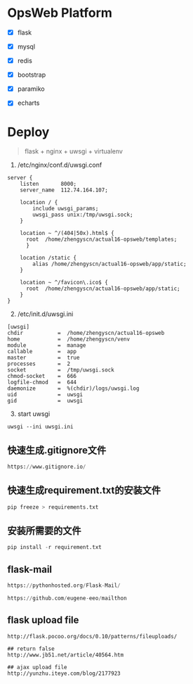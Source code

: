 # OpsWeb Platform

- [x] flask
- [x] mysql
- [x] redis
- [x] bootstrap
- [x] paramiko
- [x] echarts 



# Deploy
> flask + nginx + uwsgi + virtualenv

1. /etc/nginx/conf.d/uwsgi.conf

```
server {
    listen       8000;
    server_name  112.74.164.107;

    location / {
        include uwsgi_params;
        uwsgi_pass unix:/tmp/uwsgi.sock;
    }

    location ~ ^/(404|50x).html$ {
      root  /home/zhengyscn/actual16-opsweb/templates;
      }

    location /static {
        alias /home/zhengyscn/actual16-opsweb/app/static;
    }

    location ~ ^/favicon\.ico$ {
      root  /home/zhengyscn/actual16-opsweb/app/static;
    }
}
```

2. /etc/init.d/uwsgi.ini

```
[uwsgi]
chdir           =  /home/zhengyscn/actual16-opsweb 
home            =  /home/zhengyscn/venv
module          =  manage
callable        =  app 
master          =  true
processes       =  2
socket          =  /tmp/uwsgi.sock
chmod-socket    =  666
logfile-chmod   =  644
daemonize       =  %(chdir)/logs/uwsgi.log
uid             =  uwsgi
gid             =  uwsgi
```

3. start uwsgi

```
uwsgi --ini uwsgi.ini 
```


## 快速生成.gitignore文件

```python
https://www.gitignore.io/
```

## 快速生成requirement.txt的安装文件

```python
pip freeze > requirements.txt
```

## 安装所需要的文件

```python
pip install -r requirement.txt
```


## flask-mail

```python
https://pythonhosted.org/Flask-Mail/

https://github.com/eugene-eeo/mailthon
```


## flask upload file
```
http://flask.pocoo.org/docs/0.10/patterns/fileuploads/
```



```
## return false
http://www.jb51.net/article/40564.htm

## ajax upload file
http://yunzhu.iteye.com/blog/2177923
```
